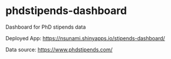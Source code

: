 # phdstipends-dashboard
 Dashboard for PhD stipends data
 
Deployed App: https://nsunami.shinyapps.io/stipends-dashboard/

Data source: https://www.phdstipends.com/

